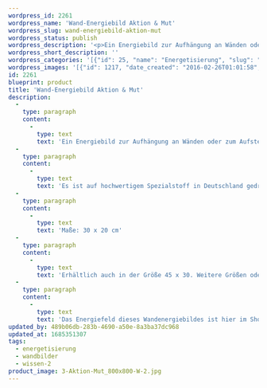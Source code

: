 ```yaml
---
wordpress_id: 2261
wordpress_name: 'Wand-Energiebild Aktion & Mut'
wordpress_slug: wand-energiebild-aktion-mut
wordpress_status: publish
wordpress_description: '<p>Ein Energiebild zur Aufhängung an Wänden oder zum Aufstellen im Raum mit einem aktivierbaren Schwingungsfeld zu Aktion (stimmiger) und Mut sowie dem energetischen Zugang zu den dazugehörigen universellen Wissenspools. Aktion ist hier im Sinne von Aktion-Reaktion, Handlung-''Abwarten'' zu verstehen. Mut kann für eine Handlung, ggf. aber auch für eine Nicht-Handlung erforderlich sein.</p><p>Es ist auf hochwertigem Spezialstoff in Deutschland gedruckt und sorgfältig in Handarbeit auf Holzkeilrahmen aufgezogen. Laut Herstellerangaben ist der farbintensive Druck 70 Jahre lichtecht, waschbar und in einem umweltorientierten Verfahren hergestellt. Der Oberstoff ist mit einer Spezialbeschichtung unterfüttert, so dass, bei Aufhängung an der Wand, der rückseitige Holzrahmen auch bei hellen Farben unsichtbar ist.</p><p>Maße: 30 x 20 cm</p><p>Erhältlich auch in der Größe 45 x 30. Weitere Größen oder andere Seitenverhältnisse, sind bis 200 cm individuell für Sie innerhalb weniger Tage herstellbar. Bitte kontaktieren Sie uns hierfür unter <a href="mailto:info@elvedenverlag.de">info@elvedenverlag.de</a>.</p><p>Das Energiefeld dieses Wandenergiebildes ist hier im Shop auch erhältlich als <a href="https://my.feenbaum.de/produkt-kategorie/energiebilder/fotokarten/energetisierung-fotokarten/">Fotokarte</a>, <a href="https://my.feenbaum.de/produkt-kategorie/energiekissen/energetisierung-energiekissen/">Energiekissen</a> und <a href="https://my.feenbaum.de/produkt-kategorie/energiesprays/energetisierung-energiesprays/">Energiespray</a></p><p><a href="https://my.feenbaum.de/anwendung-energie-wandbilder/">Anwendungshinweise</a></p>'
wordpress_short_description: ''
wordpress_categories: '[{"id": 25, "name": "Energetisierung", "slug": "energetisierung"}, {"id": 24, "name": "Wandbilder", "slug": "wandbilder"}, {"id": 45, "name": "Wissen", "slug": "wissen-2"}]'
wordpress_images: '[{"id": 1217, "date_created": "2016-02-26T01:01:58", "date_created_gmt": "2016-02-25T23:01:58", "date_modified": "2016-02-26T01:01:58", "date_modified_gmt": "2016-02-25T23:01:58", "src": "https://my.feenbaum.de/wp-content/uploads/2016/02/3-Aktion-Mut_800x800-W-2.jpg", "name": "3-Aktion-Mut_800x800-W", "alt": ""}]'
id: 2261
blueprint: product
title: 'Wand-Energiebild Aktion & Mut'
description:
  -
    type: paragraph
    content:
      -
        type: text
        text: 'Ein Energiebild zur Aufhängung an Wänden oder zum Aufstellen im Raum mit einem aktivierbaren Schwingungsfeld zu Aktion (stimmiger) und Mut sowie dem energetischen Zugang zu den dazugehörigen universellen Wissenspools. Aktion ist hier im Sinne von Aktion-Reaktion, Handlung-''Abwarten'' zu verstehen. Mut kann für eine Handlung, ggf. aber auch für eine Nicht-Handlung erforderlich sein.'
  -
    type: paragraph
    content:
      -
        type: text
        text: 'Es ist auf hochwertigem Spezialstoff in Deutschland gedruckt und sorgfältig in Handarbeit auf Holzkeilrahmen aufgezogen. Laut Herstellerangaben ist der farbintensive Druck 70 Jahre lichtecht, waschbar und in einem umweltorientierten Verfahren hergestellt. Der Oberstoff ist mit einer Spezialbeschichtung unterfüttert, so dass, bei Aufhängung an der Wand, der rückseitige Holzrahmen auch bei hellen Farben unsichtbar ist.'
  -
    type: paragraph
    content:
      -
        type: text
        text: 'Maße: 30 x 20 cm'
  -
    type: paragraph
    content:
      -
        type: text
        text: 'Erhältlich auch in der Größe 45 x 30. Weitere Größen oder andere Seitenverhältnisse, sind bis 200 cm individuell für Sie innerhalb weniger Tage herstellbar. Bitte kontaktieren Sie uns hierfür unter info@elvedenverlag.de.'
  -
    type: paragraph
    content:
      -
        type: text
        text: 'Das Energiefeld dieses Wandenergiebildes ist hier im Shop auch erhältlich als Fotokarte, Energiekissen und Energiespray'
updated_by: 489b06db-283b-4690-a50e-8a3ba37dc968
updated_at: 1685351307
tags:
  - energetisierung
  - wandbilder
  - wissen-2
product_image: 3-Aktion-Mut_800x800-W-2.jpg
---
```

